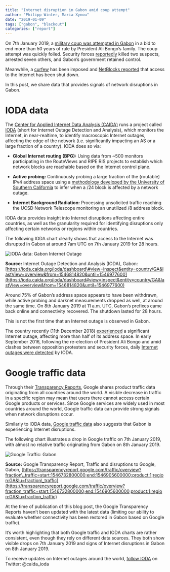 ```yaml
---
title: "Internet disruption in Gabon amid coup attempt"
author: "Philipp Winter, Maria Xynou"
date: "2019-01-09"
tags: ["gabon", "blackout"]
categories: ["report"]
---
```


On 7th January 2019, a [military coup was attempted in Gabon](https://www.bbc.com/news/world-africa-46779854) in a bid to end
more than 50 years of rule by President Ali Bongo’s family. The coup
attempt was quickly foiled. Security forces
[reportedly](https://www.aljazeera.com/news/2019/01/gabon-coup-attempt-foiled-190107131011483.html)
killed two suspects, arrested seven others, and Gabon’s government
retained control.

Meanwhile, a [curfew](https://www.aljazeera.com/news/2019/01/gabon-coup-attempt-foiled-190107131011483.html)
has been imposed and [NetBlocks reported](https://netblocks.org/reports/evidence-of-gabon-full-internet-shutdown-coup-attempt-dQ8oo18n)
that access to the Internet has been shut down.

In this post, we share data that provides signals of network disruptions
in Gabon.

# IODA data

The [Center for Applied Internet Data Analysis (CAIDA)](http://www.caida.org/home/) runs a project called
[IODA](https://ioda.caida.org/) (short for Internet Outage Detection
and Analysis), which monitors the Internet, in near-realtime, to
identify macroscopic Internet outages, affecting the edge of the network
(i.e. significantly impacting an AS or a large fraction of a country).
IODA does so via:

* **Global Internet routing (BPG):** Using data from ~500 monitors
participating in the RouteViews and RIPE RIS projects to establish
which network blocks are reachable based on the Internet
control plane.

* **Active probing:** Continuously probing a large fraction of
the (routable) IPv4 address space using a [methodology developed by the University of Southern California](https://www.isi.edu/~johnh/PAPERS/Quan13c.html) to
infer when a /24 block is affected by a network outage.

* **Internet Background Radiation:** Processing unsolicited traffic
reaching the UCSD Network Telescope monitoring an unutilized /8
address block.

IODA data provides insight into Internet disruptions affecting entire
countries, as well as the granularity required for identifying
disruptions only affecting certain networks or regions within countries.

The following IODA chart clearly shows that access to the Internet was
disrupted in Gabon at around 7am UTC on 7th January 2019 for 28 hours.

![IODA data: Gabon Internet Outage](/post/gabon/ioda-ga-data.png)

**Source:** Internet Outage Detection and Analysis (IODA), Gabon:
[https://ioda.caida.org/ioda/dashboard\#view=inspect&entity=country/GA&lastView=overview&from=1546814820&until=1546977600](https://ioda.caida.org/ioda/dashboard#view=inspect&entity=country/GA&lastView=overview&from=1546814820&until=1546977600)

Around 75% of Gabon’s address space appears to have been withdrawn,
while active probing and darknet measurements dropped as well, at around
the same time. On 8th January 2019 at 11 a.m. UTC, Gabon’s prefixes came
back online and connectivity recovered. The shutdown lasted for 28
hours.

This is not the first time that an Internet outage is observed in Gabon.

The country recently (11th December 2018)
[experienced](https://ioda.caida.org/ioda/dashboard#view=inspect&entity=country/GA&lastView=overview&from=1544515260&until=1544601540)
a significant Internet outage, affecting more than half of its address
space. In early September 2016, following the re-election of President
Ali Bongo and amid clashes between opposition protesters and security
forces, daily [Internet outages were detected](https://ioda.caida.org/ioda/dashboard/inspect#view=inspect&entity=country/GA&from=1473033600&until=1473638400)
by IODA.

# Google traffic data

Through their [Transparency Reports](https://transparencyreport.google.com/traffic/overview),
Google shares product traffic data originating from all countries around
the world. A visible decrease in traffic in a specific region may mean
that users there cannot access certain Google products or services.
Since Google services are widely used in most countries around the
world, Google traffic data can provide strong signals when network
disruptions occur.

Similarly to IODA data, [Google traffic data](https://transparencyreport.google.com/traffic/overview?fraction_traffic=start:1546732800000;end:1546905600000;product:1;region:GA&lu=fraction_traffic)
also suggests that Gabon is experiencing Internet disruptions.

The following chart illustrates a drop in Google traffic on 7th January
2019, with almost no relative traffic originating from Gabon on 8th
January 2019.

![Google Traffic: Gabon](/post/gabon/google-traffic-ga.png)

**Source:** Google Transparency Report, Traffic and disruptions to
Google, Gabon,
[https://transparencyreport.google.com/traffic/overview?fraction\_traffic=start:1546732800000;end:1546905600000;product:1;region:GA&lu=fraction\_traffic](https://transparencyreport.google.com/traffic/overview?fraction_traffic=start:1546732800000;end:1546905600000;product:1;region:GA&lu=fraction_traffic)

At the time of publication of this blog post, the Google Transparency
Reports haven’t been updated with the latest data (limiting our ability
to evaluate whether connectivity has been restored in Gabon based on
Google traffic).

It’s worth highlighting that both Google traffic and IODA charts are
rather consistent, even though they rely on different data sources. They
both show visible drops on 7th January 2019 and signs of Internet
disruptions in Gabon on 8th January 2019.

To receive updates on Internet outages around the world, [follow IODA](https://twitter.com/caida_ioda) on Twitter: @caida_ioda
